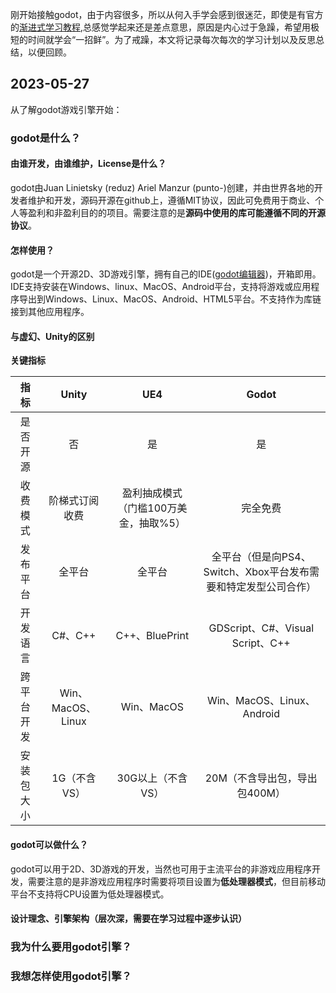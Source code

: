 刚开始接触godot，由于内容很多，所以从何入手学会感到很迷茫，即使是有官方的[渐进式学习教程](https://docs.godotengine.org/zh_CN/stable/getting_started/step_by_step/),总感觉学起来还是差点意思，原因是内心过于急躁，希望用极短的时间就学会“一招鲜”。为了戒躁，本文将记录每次每次的学习计划以及反思总结，以便回顾。

## 2023-05-27

从了解godot游戏引擎开始：  
### godot是什么？

#### 由谁开发，由谁维护，License是什么？

godot由Juan Linietsky (reduz) Ariel Manzur (punto-)创建，并由世界各地的开发者维护和开发，源码开源在github上，遵循MIT协议，因此可免费用于商业、个人等盈利和非盈利目的的项目。需要注意的是**源码中使用的库可能遵循不同的开源协议**。 

#### 怎样使用？

godot是一个开源2D、3D游戏引擎，拥有自己的IDE([godot编辑器](https://godotengine.org/download/macos/))，开箱即用。IDE支持安装在Windows、linux、MacOS、Android平台，支持将游戏或应用程序导出到Windows、Linux、MacOS、Android、HTML5平台。不支持作为库链接到其他应用程序。 

#### 与虚幻、Unity的区别

**关键指标**  

| 指标 | Unity | UE4 | Godot |
| :-: | :-: | :-: | :-: |
| 是否开源 | 否 | 是 | 是|
| 收费模式 | 阶梯式订阅收费 | 盈利抽成模式（门槛100万美金，抽取%5） | 完全免费 |
| 发布平台 | 全平台 | 全平台 | 全平台（但是向PS4、Switch、Xbox平台发布需要和特定发型公司合作）|
| 开发语言 | C#、C++ | C++、BluePrint| GDScript、C#、Visual Script、C++ |
| 跨平台开发 | Win、MacOS、Linux | Win、MacOS | Win、MacOS、Linux、Android |
| 安装包大小 | 1G（不含VS） | 30G以上（不含VS） | 20M（不含导出包，导出包400M） |  

#### godot可以做什么？
godot可以用于2D、3D游戏的开发，当然也可用于主流平台的非游戏应用程序开发，需要注意的是非游戏应用程序时需要将项目设置为**低处理器模式**，但目前移动平台不支持将CPU设置为低处理器模式。 

#### 设计理念、引擎架构（层次深，需要在学习过程中逐步认识）

### 我为什么要用godot引擎？  
### 我想怎样使用godot引擎？ 